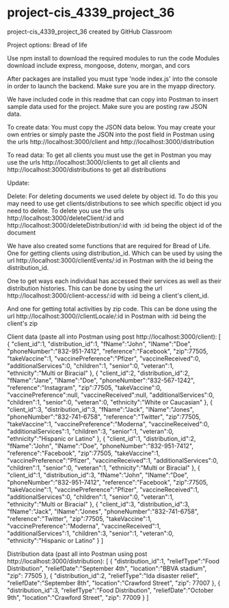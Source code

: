 # project-cis_4339_project_36
project-cis_4339_project_36 created by GitHub Classroom

Project options: Bread of life

Use npm install to download the required modules to run the code
Modules download include express, mongoose, dotenv, morgan, and cors

After packages are installed you must type 'node index.js' into the console
in order to launch the backend. Make sure you are in the myapp directory.

We have included code in this readme that can copy into Postman to insert
sample data used for the project. Make sure you are posting raw JSON data.

To create data: You must copy the JSON data below. You may create your own entries
or simply paste the JSON into the post field in Postman using the urls
http://localhost:3000/client and http://localhost:3000/distribution

To read data: To get all clients you must use the get in Postman
you may use the urls http://localhost:3000/clients to get all clients
and http://localhost:3000/distributions to get all distributions

Update:

Delete: For deleting documents we used delete by object id.
To do this you may need to use get clients/distributions to see which specific object id you 
need to delete. To delete you use the urls http://localhost:3000/deleteClient/:id and 
http://localhost:3000/deleteDistribution/:id with :id being the object id of the document

We have also created some functions that are required for Bread of Life.
One for getting clients using distribution_id. Which can be used by using the url
http://localhost:3000/clientEvents/:id in Postman with the id being the distribution_id.

One to get ways each individual has accessed their services as well as their 
distribution histories. This can be done by using the url http://localhost:3000/client-access/:id
with :id being a client's client_id.

And one for getting total activities by zip code. This can be done using the url 
http://localhost:3000//clientLocale/:id in Postman with :id being the client's zip






Client data (paste all into Postman using post http://localhost:3000/client):
[
{
    "client_id":1,
    "distribution_id":1,
    "fName":"John",
    "lName":"Doe",
    "phoneNumber":"832-951-7412",
    "reference":"Facebook",
    "zip":77505,
    "takeVaccine":1,
    "vaccinePreference":"Pfizer",
    "vaccineReceived":0,
    "additionalServices":0,
    "children":1,
    "senior":0,
    "veteran":1,
    "ethnicity":"Multi or Biracial"
},
{
    "client_id":2,
    "distribution_id":2,
    "fName":"Jane",
    "lName":"Doe",
    "phoneNumber":"832-567-1242",
    "reference":"Instagram",
    "zip":77505,
    "takeVaccine":0,
    "vaccinePreference":null,
    "vaccineReceived":null,
    "additionalServices":0,
    "children":1,
    "senior":0,
    "veteran":0,
    "ethnicity":"White or Caucasian"
},
{
    "client_id":3,
    "distribution_id":3,
    "fName":"Jack",
    "lName":"Jones",
    "phoneNumber":"832-741-6758",
    "reference":"Twitter",
    "zip":77505,
    "takeVaccine":1,
    "vaccinePreference":"Moderna",
    "vaccineReceived":0,
    "additionalServices":1,
    "children":3,
    "senior":1,
    "veteran":0,
    "ethnicity":"Hispanic or Latino"
},
{
    "client_id":1,
    "distribution_id":2,
    "fName":"John",
    "lName":"Doe",
    "phoneNumber":"832-951-7412",
    "reference":"Facebook",
    "zip":77505,
    "takeVaccine":1,
    "vaccinePreference":"Pfizer",
    "vaccineReceived":1,
    "additionalServices":0,
    "children":1,
    "senior":0,
    "veteran":1,
    "ethnicity":"Multi or Biracial"
},
{
    "client_id":1,
    "distribution_id":3,
    "fName":"John",
    "lName":"Doe",
    "phoneNumber":"832-951-7412",
    "reference":"Facebook",
    "zip":77505,
    "takeVaccine":1,
    "vaccinePreference":"Pfizer",
    "vaccineReceived":1,
    "additionalServices":0,
    "children":1,
    "senior":0,
    "veteran":1,
    "ethnicity":"Multi or Biracial"
},
{
    "client_id":3,
    "distribution_id":3,
    "fName":"Jack",
    "lName":"Jones",
    "phoneNumber":"832-741-6758",
    "reference":"Twitter",
    "zip":77505,
    "takeVaccine":1,
    "vaccinePreference":"Moderna",
    "vaccineReceived":1,
    "additionalServices":1,
    "children":3,
    "senior":1,
    "veteran":0,
    "ethnicity":"Hispanic or Latino"
}
]

Distribution data (past all into Postman using post http://localhost:3000/distribution):
[
    {
    "distribution_id":1,
    "reliefType":"Food Distribution",
    "reliefDate":"September 4th",
    "location":"BBVA stadium",
    "zip": 77505
    },
    {
    "distribution_id":2,
    "reliefType":"Ida disaster relief",
    "reliefDate":"September 8th",
    "location":"Crawford Street",
    "zip": 77007
    },
    {
    "distribution_id":3,
    "reliefType":"Food Distribution",
    "reliefDate":"October 9th",
    "location":"Crawford Street",
    "zip": 77009
    }
]